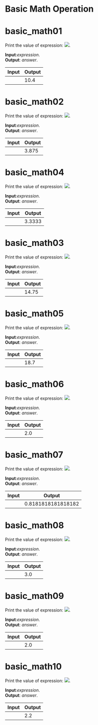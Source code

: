 # Basic Math Operation

# basic_math01

Print the value of expression:  <img src="https://latex.codecogs.com/gif.latex?\4+6\frac{2}{5}">.


**Input**:*expression*.\
**Output**: *answer*.

|   **Input**   |   **Output**    |
|---------------|-----------------|
|               |10.4             |

# basic_math02

Print the value of expression:  <img src="https://latex.codecogs.com/gif.latex?\2\frac{5}{8}+1\frac{2}{8}">.


**Input**:*expression*.\
**Output**: *answer*.

|   **Input**   |   **Output**    |
|---------------|-----------------|
|               |3.875            |

# basic_math04

Print the value of expression:  <img src="https://latex.codecogs.com/gif.latex?\2+\frac{4}{3}">.


**Input**:*expression*.\
**Output**: *answer*.

|   **Input**   |   **Output**    |
|---------------|-----------------|
|               |3.3333           |

# basic_math03

Print the value of expression:  <img src="https://latex.codecogs.com/gif.latex?\8\frac{3}{4} + 6">.


**Input**:*expression*.\
**Output**: *answer*.

|   **Input**   |   **Output**    |
|---------------|-----------------|
|               |14.75            |

# basic_math05

Print the value of expression:  <img src="https://latex.codecogs.com/gif.latex?\\frac{99}{10}+\frac{55}{10}+\frac{33}{10}">.


**Input**:*expression*.\
**Output**: *answer*.

|   **Input**   |   **Output**    |
|---------------|-----------------|
|               |18.7             |

# basic_math06

Print the value of expression:  <img src="https://latex.codecogs.com/gif.latex?\(2+3-1)*\frac{5}{10}">.


**Input**:*expression*.\
**Output**: *answer*.

|   **Input**   |   **Output**    |
|---------------|-----------------|
|               |2.0              |

# basic_math07

Print the value of expression:  <img src="https://latex.codecogs.com/gif.latex?\(7-9+11)*\frac{11}{121}">.


**Input**:*expression*.\
**Output**: *answer*.

|   **Input**   |   **Output**     |
|---------------|------------------|
|               |0.8181818181818182|

# basic_math08

Print the value of expression:  <img src="https://latex.codecogs.com/gif.latex?\(\frac{12+3}{5}+3)/2">.


**Input**:*expression*.\
**Output**: *answer*.

|   **Input**   |   **Output**    |
|---------------|-----------------|
|               |3.0              |

# basic_math09

Print the value of expression:  <img src="https://latex.codecogs.com/gif.latex?\frac{(25-14)*2-2}{10}">.


**Input**:*expression*.\
**Output**: *answer*.

|   **Input**   |   **Output**    |
|---------------|-----------------|
|               |2.0              |

# basic_math10

Print the value of expression:  <img src="https://latex.codecogs.com/gif.latex?\frac{(13-7)*5}{25}+1">.


**Input**:*expression*.\
**Output**: *answer*.

|   **Input**   |   **Output**    |
|---------------|-----------------|
|               |2.2              |
